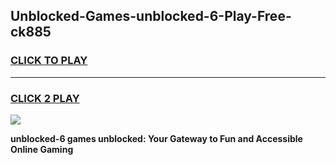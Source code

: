 
## Unblocked-Games-unblocked-6-Play-Free-ck885
<h3>
<a href="https://premium76.site?title=unblocked-6&ref=20M">CLICK TO PLAY</a></h3>
<hr>

<h3>
<a href="https://premium76.site?title=unblocked-6&ref=20M">CLICK 2 PLAY</a>
  
</h3>

<a href="https://premium76.site?title=unblocked-6&ref=19M"><img src="https://clearcache.store/games.png"></a>


**unblocked-6 games unblocked: Your Gateway to Fun and Accessible Online Gaming**
